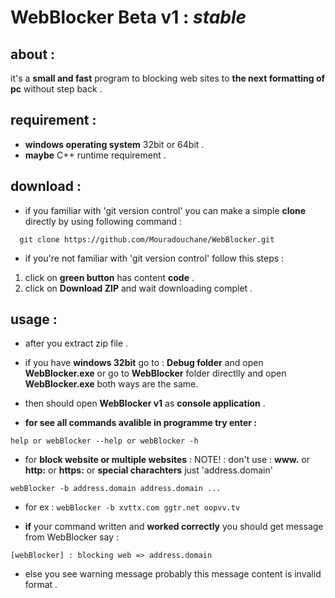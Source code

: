 # WebBlocker Beta v1 : *stable*



## about :
it's a **small and fast** program to blocking web sites to **the next formatting of pc** without step back .



## requirement  :
- **windows operating system** 32bit or 64bit .
- **maybe** C++ runtime requirement .



## download :
- if you familiar with 'git version control' you can make a simple **clone** directly by using following command :
```
  git clone https://github.com/Mouradouchane/WebBlocker.git
```

- if you're not familiar with 'git version control' follow this steps :
1. click on **green button** has content **code** .
2. click on **Download ZIP** and wait downloading complet .

## usage :
  - after you extract zip file .
  - if you have **windows 32bit** go to : **Debug folder** and open **WebBlocker.exe** 
    or go to **WebBlocker** folder directlly and open **WebBlocker.exe**  both ways are the same.
  - then should open **WebBlocker v1** as **console application** .

  - **for see all commands avalible in programme try enter :**
  ``` 
  help or webBlocker --help or webBlocker -h 
  ```
  - for **block website or multiple websites** :
  NOTE! : don't use : **www.** or **http:** or **https:** or **special charachters** just 'address.domain'
  ```
  webBlocker -b address.domain address.domain ... 
  ```
  - for ex : ``` webBlocker -b xvttx.com ggtr.net oopvv.tv ```

  - **if** your command written and **worked correctly** you should get message from WebBlocker say :
  ```
  [webBlocker] : blocking web => address.domain
  ```
  - else you see warning message probably this message content is invalid format .
  
